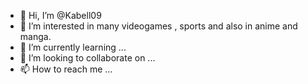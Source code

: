 - 👋 Hi, I’m @Kabell09
- 👀 I’m interested in many videogames , sports and also in anime and manga. 
- 🌱 I’m currently learning ...
- 💞️ I’m looking to collaborate on ...
- 📫 How to reach me ...

<!---
Kabell09/Kabell09 is a ✨ special ✨ repository because its `README.md` (this file) appears on your GitHub profile.
You can click the Preview link to take a look at your changes.
--->
